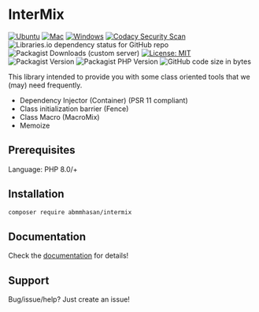 # InterMix

[![Ubuntu](https://github.com/abmmhasan/InterMix/actions/workflows/ubuntu.yml/badge.svg)](https://github.com/abmmhasan/InterMix/actions/workflows/ubuntu.yml)
[![Mac](https://github.com/abmmhasan/InterMix/actions/workflows/mac.yml/badge.svg)](https://github.com/abmmhasan/InterMix/actions/workflows/mac.yml)
[![Windows](https://github.com/abmmhasan/InterMix/actions/workflows/windows.yml/badge.svg)](https://github.com/abmmhasan/InterMix/actions/workflows/windows.yml)
[![Codacy Security Scan](https://github.com/abmmhasan/InterMix/actions/workflows/codacy.yml/badge.svg)](https://github.com/abmmhasan/InterMix/actions/workflows/codacy.yml)
![Libraries.io dependency status for GitHub repo](https://img.shields.io/librariesio/github/abmmhasan/InterMix)
![Packagist Downloads (custom server)](https://img.shields.io/packagist/dt/abmmhasan/intermix?color=green&link=https%3A%2F%2Fpackagist.org%2Fpackages%2Fabmmhasan%2Fintermix)
[![License: MIT](https://img.shields.io/badge/License-MIT-green.svg)](https://opensource.org/licenses/MIT)
![Packagist Version](https://img.shields.io/packagist/v/abmmhasan/intermix)
![Packagist PHP Version](https://img.shields.io/packagist/dependency-v/abmmhasan/intermix/php)
![GitHub code size in bytes](https://img.shields.io/github/languages/code-size/abmmhasan/intermix)

This library intended to provide you with some class oriented tools that we (may) need frequently.

* Dependency Injector (Container) (PSR 11 compliant)
* Class initialization barrier (Fence)
* Class Macro (MacroMix)
* Memoize

## Prerequisites

Language: PHP 8.0/+

## Installation

```bash
composer require abmmhasan/intermix
```

## Documentation

Check the [documentation](https://intermix.readthedocs.io) for details! 

## Support

Bug/issue/help? Just create an issue!
